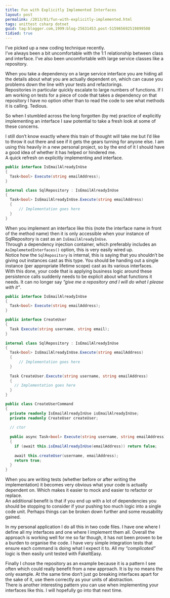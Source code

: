 ```yaml
---
title: Fun with Explicitly Implemented Interfaces
layout: post
permalink: /2013/01/fun-with-explicitly-implemented.html
tags: unittest csharp dotnet
guid: tag:blogger.com,1999:blog-25631453.post-515965692519899508
tidied: true
---
```



I’ve picked up a new coding technique recently.  
I’ve always been a bit uncomfortable with the 1:1 relationship between class and interface. I’ve also been uncomfortable with large service classes like a repository.

When you take a dependency on a large service interface you are hiding all the details about what you are actually dependent on, which can cause you problems down the line with your tests and refactorings.  
Repositories in particular quickly escalate to large numbers of functions. If I am working on tests for a piece of code that takes a dependency on that repository I have no option other than to read the code to see what methods it is calling. Tedious.

<!-- more -->

So when I stumbled across the long forgotten (by me) practice of explicitly implementing an interface I saw potential to take a fresh look at some of these concerns.


I still don’t know exactly where this train of thought will take me but I’d like to throw it out there and see if it gets the gears turning for anyone else. I am using this heavily in a new personal project, so by the end of it I should have a good idea of whether it has helped or hindered me.  
A quick refresh on explicitly implementing and interface.  
 
```csharp
public interface IsEmailAlreadyInUse
{
  Task<bool> Execute(string emailAddress);
}

internal class SqlRepository : IsEmailAlreadyInUse
{
  Task<bool> IsEmailAlreadyInUse.Execute(string emailAddress)
  {
      // Implementation goes here
  }
}

```  

When you implement an interface like this (note the interface name in front of the method name) then it is only accessible when your instance of SqlRepository is cast as an `IsEmailAlreadyInUse`.  
Through a dependency injection container, which preferably includes an `AsImplemetedInterfaces()` option, this is very easily wired up.  
Notice how the `SqlRepository` is internal, this is saying that you shouldn’t be giving out instances cast as this type. You should be handing out a single instance (per appropriate lifetime scope) cast as its various interfaces.  
With this done, your code that is applying business logic around these persistence calls suddenly needs to be explicit about what functions it needs. It can no longer say _“give me a repository and I will do what I please with it”_.
 
```csharp
public interface IsEmailAlreadyInUse
{
  Task<bool> Execute(string emailAddress);
}

public interface CreateUser
{
  Task Execute(string username, string email);
}
 
internal class SqlRepository : IsEmailAlreadyInUse
{
  Task<bool> IsEmailAlreadyInUse.Execute(string emailAddress)
  {
      // Implementation goes here
  }
  
  Task CreateUser.Execute(string username, string emailAddress)
  {
    // Implementation goes here
  }
}

public class CreateUserCommand
{
  private readonly IsEmailAlreadyInUse isEmailAlreadyInUse;
  private readonly CreateUser createUser;
  
  // ctor
  
  public async Task<bool> Execute(string username, string emailAddress)
  {
    if (await this.isEmailAlreadyInUse(emailAddress)) return false;
    
    await this.createUser(username, emailAddress);
    return true;
  }
}
```  

When you are writing tests (whether before or after writing the implementation) it becomes very obvious what your code is actually dependent on. Which makes it easier to mock and easier to refactor or replace.  
An additional benefit is that if you end up with a lot of dependencies you should be stopping to consider if your pushing too much logic into a single code unit. Perhaps things can be broken down further and some reusability gained.

In my personal application I do all this in two code files. I have one where I define all my interfaces and one where I implement them all. Overall the approach is working well for me so far though, it has not been proven to be a burden to organise the code. I have very simple integration tests that ensure each command is doing what I expect it to. All my _“complicated”_ logic is then easily unit tested with FakeItEasy.

 
Finally I chose the repository as an example because it is a pattern I see often which could really benefit from a new approach. It is by no means the only example. At the same time don’t just go breaking interfaces apart for the sake of it, use them correctly as your units of abstraction.  
There is another interesting pattern you can use when implementing your interfaces like this. I will hopefully go into that next time.
